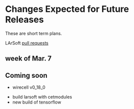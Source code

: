 # Changes Expected for Future Releases

These are short term plans.

LArSoft [pull requests](https://github.com/orgs/LArSoft/projects/2)

## week of Mar. 7

## Coming soon

-   wirecell v0_18_0

<!-- -->

-   build larsoft with cetmodules
-   new build of tensorflow
